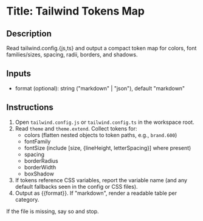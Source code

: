 # Title: Tailwind Tokens Map

## Description

Read tailwind.config.{js,ts} and output a compact token map for colors, font families/sizes, spacing, radii, borders, and shadows.

## Inputs

- format (optional): string ("markdown" | "json"), default "markdown"

## Instructions

1. Open `tailwind.config.js` or `tailwind.config.ts` in the workspace root.
2. Read `theme` and `theme.extend`. Collect tokens for:
   - colors (flatten nested objects to token paths, e.g., `brand.600`)
   - fontFamily
   - fontSize (include [size, {lineHeight, letterSpacing}] where present)
   - spacing
   - borderRadius
   - borderWidth
   - boxShadow
3. If tokens reference CSS variables, report the variable name (and any default fallbacks seen in the config or CSS files).
4. Output as {{format}}. If "markdown", render a readable table per category.

If the file is missing, say so and stop.
